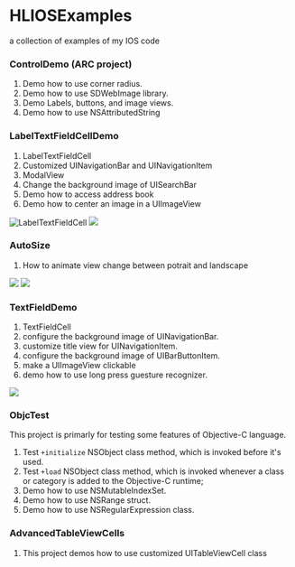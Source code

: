 HLIOSExamples
=============

a collection of examples of my IOS code

### ControlDemo (ARC project)
1. Demo how to use corner radius.
2. Demo how to use SDWebImage library.
3. Demo Labels, buttons, and image views.
4. Demo how to use NSAttributedString


### LabelTextFieldCellDemo
1. LabelTextFieldCell
2. Customized UINavigationBar and UINavigationItem
2. ModalView
3. Change the background image of UISearchBar
4. Demo how to access address book
5. Demo how to center an image in a UIImageView

![LabelTextFieldCell](http://www.anhailin.co/blog/wp-content/uploads/2012/12/LabelTextFieldCell.png)
![](http://www.anhailin.co/blog/wp-content/uploads/2012/12/UISeachBarChnagingBackgroundImage.png)

### AutoSize
1. How to animate view change between potrait and landscape

![](http://www.anhailin.co/blog/wp-content/uploads/2012/12/AutoSize_landscape.png)
![](http://www.anhailin.co/blog/wp-content/uploads/2012/12/AutoSize_Potrait.png)

### TextFieldDemo
1. TextFieldCell
2. configure the background image of UINavigationBar.
3. customize title view for UINavigationItem.
4. configure the background image of UIBarButtonItem.
5. make a UIImageView clickable
6. demo how to use long press guesture recognizer.

![](http://www.anhailin.co/blog/wp-content/uploads/2013/01/TextFieldCellDemo-e1357111612984.png)

### ObjcTest
This project is primarly for testing some features of Objective-C language.

1. Test `+initialize` NSObject class method, which is invoked before it's used.
2. Test `+load` NSObject class method, which is  invoked whenever a class or category is added to the Objective-C runtime; 
3. Demo how to use NSMutableIndexSet.
4. Demo how to use NSRange struct.
5. Demo how to use NSRegularExpression class.

### AdvancedTableViewCells
1. This project demos how to use customized UITableViewCell class


